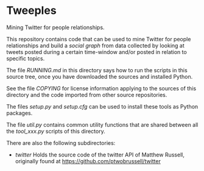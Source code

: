 Tweeples
========

Mining Twitter for people relationships.

This repository contains code that can be used to mine Twitter for
people relationships and build a *social graph* from data collected by
looking at tweets posted during a certain time-window and/or posted in
relation to specific topics.

The file *RUNNING.md* in this directory says how to run the scripts in
this source tree, once you have downloaded the sources and installed
Python.

See the file *COPYING* for license information applying to the sources
of this directory and the code imported from other source repositories.

The files *setup.py* and *setup.cfg* can be used to install these tools
as Python packages.

The file *util.py* contains common utility functions that are shared
between all the *tool_xxx.py* scripts of this directory.

There are also the following subdirectories:

- *twitter* Holds the source code of the twitter API of Matthew Russell,
  originally found at https://github.com/ptwobrussell/twitter
